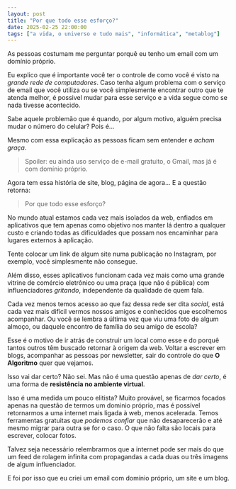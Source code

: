 ```yaml
---
layout: post
title: "Por que todo esse esforço?"
date: 2025-02-25 22:00:00
tags: ["a vida, o universo e tudo mais", "informática", "metablog"]
---
```

As pessoas costumam me perguntar porquê eu tenho um email com um domínio próprio. 

Eu explico que é importante você ter o controle de como você é visto na *grande rede de computadores*. Caso tenha algum problema com o serviço de email que você utiliza ou se você simplesmente encontrar outro que te atenda melhor, é possivel mudar para esse serviço e a vida segue como se nada tivesse acontecido.  

Sabe aquele problemão que é quando, por algum motivo, alguém precisa mudar o número do celular? Pois é...  

Mesmo com essa explicação as pessoas ficam sem entender e *acham graça*.

>Spoiler: eu ainda uso serviço de e-mail gratuito, o Gmail, mas já é com domínio próprio.  

Agora tem essa história de site, blog, página de agora... E a questão retorna:  

<blockquote class="citacao">Por que todo esse esforço?</blockquote>

No mundo atual estamos cada vez mais isolados da web, enfiados em aplicativos que tem apenas como objetivo nos manter lá dentro a qualquer custo e criando todas as dificuldades que possam nos encaminhar para lugares externos à aplicação.

Tente colocar um link de algum site numa publicação no Instagram, por exemplo, você simplesmente não consegue.  

Além disso, esses aplicativos funcionam cada vez mais como uma grande vitrine de comércio eletrônico ou uma praça (que não é pública) com influenciadores *gritando*, independente da qualidade de quem fala.  

Cada vez menos temos acesso ao que faz dessa rede ser dita *social*, está cada vez mais difícil vermos nossos amigos e conhecidos que escolhemos acompanhar. Ou você se lembra a última vez que viu uma foto de algum almoço, ou daquele encontro de família do seu amigo de escola?  

Esse é o motivo de ir atrás de construir um local como esse e do porquê tantos outros têm buscado retornar à origem da web. Voltar a escrever em blogs, acompanhar as pessoas por newsletter, sair do controle do que **O Algoritmo** quer que vejamos.  

Isso vai dar certo? Não sei. Mas não é uma questão apenas de *dar certo*, é uma forma de **resistência no ambiente virtual**.

Isso é uma medida um pouco elitista? Muito provável, se ficarmos focados apenas na questão de termos um dominio próprio, mas é possível retornarmos a uma internet mais ligada à web, menos acelerada. Temos ferramentas gratuitas que *podemos confiar* que não desaparecerão e até mesmo migrar para outra se for o caso. O que não falta são locais para escrever, colocar fotos.  

Talvez seja necessário relembrarmos que a internet pode ser mais do que um feed de rolagem infinita com propagandas a cada duas ou três imagens de algum influenciador.

E foi por isso que eu criei um email com domínio próprio, um site e um blog.
